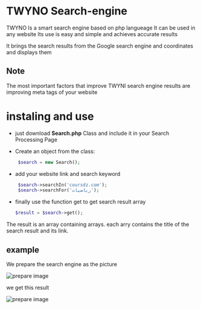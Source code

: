 # TWYNO Search-engine
TWYNO Is a smart search engine based on php langueage It can be used in any website
Its use is easy and simple and achieves accurate results

It brings the search results from the Google search engine and coordinates and displays them

## Note
The most important factors that improve TWYNI search engine results are improving meta tags of your website

# instaling and use
* just download **Search.php** Class and include it in your Search Processing Page
* Create an object from the class:

  ```php
   $search = new Search();
   ```

* add your website link and search keyword

  ```php
   $search->searchIn('coursdz.com');
   $search->searchFor('رياضيات');
   ```
   
* finally use the function get to get search result array

  ```php
  $result = $search->get();
  ```
  
The result is an array containing arrays. each arry contains the title of the search result and its link.

## example

We prepare the search engine as the picture


![prepare image](https://i.ibb.co/6Z7Y2Sv/Capture.png)


we get this result
  

![prepare image](https://i.ibb.co/NNxzS3K/Capture.png)
